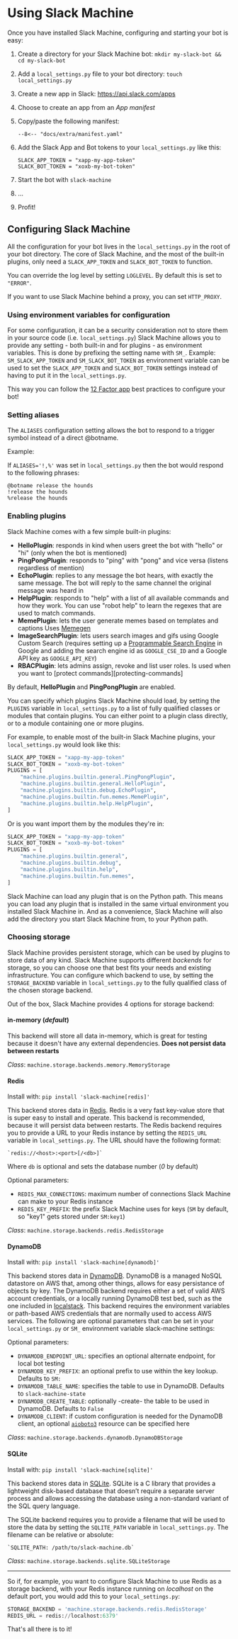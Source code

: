 # Using Slack Machine

Once you have installed Slack Machine, configuring and starting your bot is easy:

1. Create a directory for your Slack Machine bot: `mkdir my-slack-bot && cd my-slack-bot`
2. Add a `local_settings.py` file to your bot directory: `touch local_settings.py`
3. Create a new app in Slack: <https://api.slack.com/apps>
4. Choose to create an app from an _App manifest_
5. Copy/paste the following manifest:

    ``` title="manifest.yaml"
    --8<-- "docs/extra/manifest.yaml"
    ```

6. Add the Slack App and Bot tokens to your `local_settings.py` like this:

    ``` title="local_settings.py"
    SLACK_APP_TOKEN = "xapp-my-app-token"
    SLACK_BOT_TOKEN = "xoxb-my-bot-token"
    ```

7. Start the bot with `slack-machine`
8. ...
9. Profit!

## Configuring Slack Machine

All the configuration for your bot lives in the `local_settings.py` in the root of your bot directory. The core of
Slack Machine, and the most of the built-in plugins, only need a `SLACK_APP_TOKEN` and `SLACK_BOT_TOKEN` to function.

You can override the log level by setting `LOGLEVEL`. By default this is set to `"ERROR"`.

If you want to use Slack Machine behind a proxy, you can set `HTTP_PROXY`.

### Using environment variables for configuration

For some configuration, it can be a security consideration not to store them in your source code
(i.e. `local_settings.py`) Slack Machine allows you to provide any setting - both built-in and for plugins - as
environment variables. This is done by prefixing the setting name with `SM_`. Example: `SM_SLACK_APP_TOKEN` and
`SM_SLACK_BOT_TOKEN` as environment variable can be used to set the `SLACK_APP_TOKEN` and `SLACK_BOT_TOKEN` settings
instead of having to put it in the `local_settings.py`.

This way you can follow the [12 Factor app](https://12factor.net/) best practices to configure your bot!

### Setting aliases

The `ALIASES` configuration setting allows the bot to respond to a
trigger symbol instead of a direct @botname.

Example:

If `ALIASES='!,%'` was set in `local_settings.py` then the bot would
respond to the following phrases:

    @botname release the hounds
    !release the hounds
    %release the hounds

### Enabling plugins

Slack Machine comes with a few simple built-in plugins:

- **HelloPlugin**: responds in kind when users greet the bot with
  "hello" or "hi" (only when the bot is mentioned)
- **PingPongPlugin**: responds to "ping" with "pong" and vice
  versa (listens regardless of mention)
- **EchoPlugin**: replies to any message the bot hears, with exactly
  the same message. The bot will reply to the same channel the
  original message was heard in
- **HelpPlugin**: responds to "help" with a list of all available commands and how they work. You can use "robot
  help" to learn the regexes that are used to match commands.
- **MemePlugin**: lets the user generate memes based on templates and captions Uses [Memegen](https://memegen.link/)
- **ImageSearchPlugin**: lets users search images and gifs using Google Custom Search (requires setting up a
  [Programmable Search Engine](https://developers.google.com/custom-search/v1/introduction) in Google and adding the
  search engine id as `GOOGLE_CSE_ID` and a Google API key as `GOOGLE_API_KEY`)
- **RBACPlugin**: lets admins assign, revoke and list user roles. Is used when you want to
  [protect commands][protecting-commands]

By default, **HelloPlugin** and **PingPongPlugin** are enabled.

You can specify which plugins Slack Machine should load, by setting the `PLUGINS` variable in `local_settings.py` to
a list of fully qualified classes or modules that contain plugins. You can either point to a plugin class directly, or
to a module containing one or more plugins.

For example, to enable most of the built-in Slack Machine plugins, your `local_settings.py` would look like this:

```python
SLACK_APP_TOKEN = "xapp-my-app-token"
SLACK_BOT_TOKEN = "xoxb-my-bot-token"
PLUGINS = [
    "machine.plugins.builtin.general.PingPongPlugin",
    "machine.plugins.builtin.general.HelloPlugin",
    "machine.plugins.builtin.debug.EchoPlugin",
    "machine.plugins.builtin.fun.memes.MemePlugin",
    "machine.plugins.builtin.help.HelpPlugin",
]
```

Or is you want import them by the modules they're in:

```python
SLACK_APP_TOKEN = "xapp-my-app-token"
SLACK_BOT_TOKEN = "xoxb-my-bot-token"
PLUGINS = [
    "machine.plugins.builtin.general",
    "machine.plugins.builtin.debug",
    "machine.plugins.builtin.help",
    "machine.plugins.builtin.fun.memes",
]
```

Slack Machine can load any plugin that is on the Python path. This means you can load any plugin that is installed in
the same virtual environment you installed Slack Machine in. And as a convenience, Slack Machine will also add the
directory you start Slack Machine from, to your Python path.

### Choosing storage

Slack Machine provides persistent storage, which can be used by plugins to store data of any kind. Slack Machine
supports different *backends* for storage, so you can choose one that best fits your needs and existing infrastructure.
You can configure which backend to use, by setting the `STORAGE_BACKEND` variable in `local_settings.py` to the fully
qualified class of the chosen storage backend.

Out of the box, Slack Machine provides 4 options for storage backend:

#### in-memory (*default*)

This backend will store all data in-memory, which is great for testing because it doesn't have any external
dependencies. **Does not persist data between restarts**

*Class*: `machine.storage.backends.memory.MemoryStorage`

#### Redis

Install with: `pip install 'slack-machine[redis]'`

This backend stores data in [Redis](https://redis.io/). Redis is a very fast key-value store that is super easy to
install and operate. This backend is recommended, because it will persist data between restarts. The Redis backend
requires you to provide a URL to your Redis instance by setting the `REDIS_URL` variable in `local_settings.py`. The
URL should have the following format:

    `redis://<host>:<port>[/<db>]`

Where `db` is optional and sets the database number (*0* by default)

Optional parameters:

- `REDIS_MAX_CONNECTIONS`: maximum number of connections Slack
  Machine can make to your Redis instance
- `REDIS_KEY_PREFIX`: the prefix Slack Machine uses for keys (`SM`
  by default, so "key1" gets stored under `SM:key1`)

*Class*: `machine.storage.backends.redis.RedisStorage`

#### DynamoDB

Install with: `pip install 'slack-machine[dynamodb]'`

This backend stores data in [DynamoDB](https://aws.amazon.com/dynamodb/). DynamoDB is a managed NoSQL datastore on AWS
that, among other things, allows for easy persistance of objects by key. The DynamoDB backend requires either a set of
valid AWS account credentials, or a locally running DynamoDB test bed, such as the one included in
[localstack](https://github.com/localstack/localstack). This backend requires the environment variables or path-based
AWS credentials that are normally used to access AWS services. The following are optional parameters that can be set in
your `local_settings.py` or `SM_` environment variable slack-machine settings:

Optional parameters:

- `DYNAMODB_ENDPOINT_URL`: specifies an optional alternate endpoint, for local bot testing
- `DYNAMODB_KEY_PREFIX`: an optional prefix to use within the key lookup. Defaults to `SM:`
- `DYNAMODB_TABLE_NAME`: specifies the table to use in DynamoDB. Defaults to `slack-machine-state`
- `DYNAMODB_CREATE_TABLE`: optionally -create- the table to be used in DynamoDB. Defaults to `False`
- `DYNAMODB_CLIENT`: if custom configuration is needed for the DynamoDB client, an optional
  [`aioboto3`](https://pypi.org/project/aioboto3/) resource can be specified here

*Class*: `machine.storage.backends.dynamodb.DynamoDBStorage`

#### SQLite

Install with: `pip install 'slack-machine[sqlite]'`

This backend stores data in [SQLite](https://www.sqlite.org/). SQLite is a C library that provides a lightweight
disk-based database that doesn’t require a separate server process and allows accessing the database using a
non-standard variant of the SQL query language.

The SQLite backend requires you to provide a filename that will be used to store the data by setting the
`SQLITE_PATH` variable in `local_settings.py`. The filename can be relative or absolute:

    `SQLITE_PATH: /path/to/slack-machine.db`

*Class*: `machine.storage.backends.sqlite.SQLiteStorage`

---

So if, for example, you want to configure Slack Machine to use Redis as a storage backend, with your Redis instance
running on *localhost* on the default port, you would add this to your `local_settings.py`:

```python
STORAGE_BACKEND = 'machine.storage.backends.redis.RedisStorage'
REDIS_URL = redis://localhost:6379'
```

That's all there is to it!

